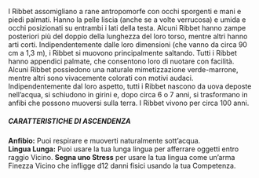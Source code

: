 I Ribbet assomigliano a rane antropomorfe con occhi sporgenti e mani e piedi palmati. Hanno la pelle liscia (anche se a volte verrucosa) e umida e occhi posizionati su entrambi i lati della testa. Alcuni Ribbet hanno zampe posteriori più del doppio della lunghezza del loro torso, mentre altri hanno arti corti. Indipendentemente dalle loro dimensioni (che vanno da circa 90 cm a 1,3 m), i Ribbet si muovono principalmente saltando. Tutti i Ribbet hanno appendici palmate, che consentono loro di nuotare con facilità. Alcuni Ribbet possiedono una naturale mimetizzazione verde-marrone, mentre altri sono vivacemente colorati con motivi audaci. Indipendentemente dal loro aspetto, tutti i Ribbet nascono da uova deposte nell’acqua, si schiudono in girini e, dopo circa 6 o 7 anni, si trasformano in anfibi che possono muoversi sulla terra. I Ribbet vivono per circa 100 anni.

##### CARATTERISTICHE DI ASCENDENZA
**Anfibio:** Puoi respirare e muoverti naturalmente sott’acqua.  
**Lingua Lunga:** Puoi usare la tua lunga lingua per afferrare oggetti entro raggio Vicino. **Segna uno Stress** per usare la tua lingua come un’arma Finezza Vicino che infligge d12 danni fisici usando la tua Competenza.